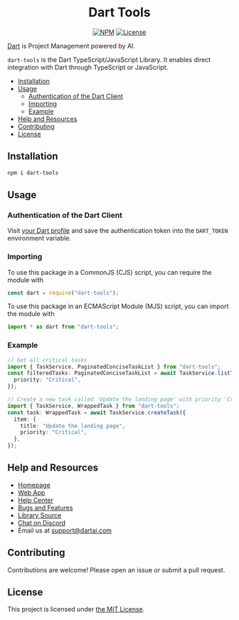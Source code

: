<div align="center">
  <h1>Dart Tools</h1>
  <p>
    <a href="https://npmjs.com/package/dart-tools"><img src="https://img.shields.io/npm/v/dart-tools" alt="NPM"></a>
    <a href="LICENSE"><img src="https://img.shields.io/github/license/its-dart/dart-tools-ts" alt="License"></a>
  </p>
</div>

[Dart](https://dartai.com?nr=1) is Project Management powered by AI.

`dart-tools` is the Dart TypeScript/JavaScript Library. It enables direct integration with Dart through TypeScript or JavaScript.

- [Installation](#installation)
- [Usage](#usage)
  - [Authentication of the Dart Client](#authentication-of-the-dart-client)
  - [Importing](#importing)
  - [Example](#example)
- [Help and Resources](#help-and-resources)
- [Contributing](#contributing)
- [License](#license)

## Installation

```sh
npm i dart-tools
```

## Usage

### Authentication of the Dart Client

Visit [your Dart profile](https://app.dartai.com/?settings=account) and save the authentication token into the `DART_TOKEN` environment variable.

### Importing

To use this package in a CommonJS (CJS) script, you can require the module with

```js
const dart = require("dart-tools");
```

To use this package in an ECMAScript Module (MJS) script, you can import the module with

```ts
import * as dart from "dart-tools";
```

### Example

```ts
// Get all critical tasks
import { TaskService, PaginatedConciseTaskList } from "dart-tools";
const filteredTasks: PaginatedConciseTaskList = await TaskService.listTasks({
  priority: "Critical",
});

// Create a new task called 'Update the landing page' with priority 'Critical' (i.e. p0)
import { TaskService, WrappedTask } from "dart-tools";
const task: WrappedTask = await TaskService.createTask({
  item: {
    title: "Update the landing page",
    priority: "Critical",
  },
});
```

## Help and Resources

- [Homepage](https://dartai.com/?nr=1)
- [Web App](https://app.dartai.com/)
- [Help Center](https://help.dartai.com/)
- [Bugs and Features](https://app.dartai.com/p/r/JFyPnhL9En61)
- [Library Source](https://github.com/its-dart/dart-tools-ts/)
- [Chat on Discord](https://discord.gg/RExv8jEkSh)
- Email us at [support@dartai.com](mailto:support@dartai.com)

## Contributing

Contributions are welcome! Please open an issue or submit a pull request.

## License

This project is licensed under [the MIT License](LICENSE).
